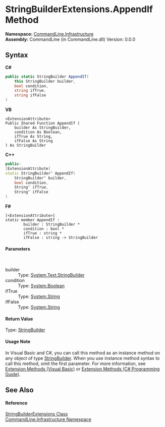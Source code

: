 # StringBuilderExtensions.AppendIf Method 
 

**Namespace:**&nbsp;<a href="N_CommandLine_Infrastructure">CommandLine.Infrastructure</a><br />**Assembly:**&nbsp;CommandLine (in CommandLine.dll) Version: 0.0.0

## Syntax

**C#**<br />
``` C#
public static StringBuilder AppendIf(
	this StringBuilder builder,
	bool condition,
	string ifTrue,
	string ifFalse
)
```

**VB**<br />
``` VB
<ExtensionAttribute>
Public Shared Function AppendIf ( 
	builder As StringBuilder,
	condition As Boolean,
	ifTrue As String,
	ifFalse As String
) As StringBuilder
```

**C++**<br />
``` C++
public:
[ExtensionAttribute]
static StringBuilder^ AppendIf(
	StringBuilder^ builder, 
	bool condition, 
	String^ ifTrue, 
	String^ ifFalse
)
```

**F#**<br />
``` F#
[<ExtensionAttribute>]
static member AppendIf : 
        builder : StringBuilder * 
        condition : bool * 
        ifTrue : string * 
        ifFalse : string -> StringBuilder 

```


#### Parameters
&nbsp;<dl><dt>builder</dt><dd>Type: <a href="https://docs.microsoft.com/dotnet/api/system.text.stringbuilder" target="_blank">System.Text.StringBuilder</a><br /></dd><dt>condition</dt><dd>Type: <a href="https://docs.microsoft.com/dotnet/api/system.boolean" target="_blank">System.Boolean</a><br /></dd><dt>ifTrue</dt><dd>Type: <a href="https://docs.microsoft.com/dotnet/api/system.string" target="_blank">System.String</a><br /></dd><dt>ifFalse</dt><dd>Type: <a href="https://docs.microsoft.com/dotnet/api/system.string" target="_blank">System.String</a><br /></dd></dl>

#### Return Value
Type: <a href="https://docs.microsoft.com/dotnet/api/system.text.stringbuilder" target="_blank">StringBuilder</a>

#### Usage Note
In Visual Basic and C#, you can call this method as an instance method on any object of type <a href="https://docs.microsoft.com/dotnet/api/system.text.stringbuilder" target="_blank">StringBuilder</a>. When you use instance method syntax to call this method, omit the first parameter. For more information, see <a href="https://docs.microsoft.com/dotnet/visual-basic/programming-guide/language-features/procedures/extension-methods">Extension Methods (Visual Basic)</a> or <a href="https://docs.microsoft.com/dotnet/csharp/programming-guide/classes-and-structs/extension-methods">Extension Methods (C# Programming Guide)</a>.

## See Also


#### Reference
<a href="T_CommandLine_Infrastructure_StringBuilderExtensions">StringBuilderExtensions Class</a><br /><a href="N_CommandLine_Infrastructure">CommandLine.Infrastructure Namespace</a><br />